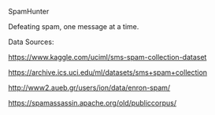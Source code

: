 SpamHunter

Defeating spam, one message at a time.



Data Sources:

https://www.kaggle.com/uciml/sms-spam-collection-dataset

https://archive.ics.uci.edu/ml/datasets/sms+spam+collection

http://www2.aueb.gr/users/ion/data/enron-spam/

https://spamassassin.apache.org/old/publiccorpus/

